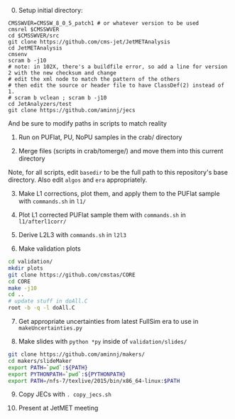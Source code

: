 0) Setup initial directory:
```
CMSSWVER=CMSSW_8_0_5_patch1 # or whatever version to be used
cmsrel $CMSSWVER
cd $CMSSWVER/src
git clone https://github.com/cms-jet/JetMETAnalysis
cd JetMETAnalysis
cmsenv
scram b -j10
# note: in 102X, there's a buildfile error, so add a line for version 2 with the new checksum and change
# edit the xml node to match the pattern of the others 
# then edit the source or header file to have ClassDef(2) instead of 1.
# scram b vclean ; scram b -j10
cd JetAnalyzers/test
git clone https://github.com/aminnj/jecs
```
And be sure to modify paths in scripts to match reality

1) Run on PUFlat, PU, NoPU samples in the crab/ directory 

2) Merge files (scripts in crab/tomerge/) and move them into this current directory

Note, for all scripts, edit `basedir` to be the full path to this repository's base directory.
Also edit `algos` and `era` appropriately.

3) Make L1 corrections, plot them, and apply them to the PUFlat sample with `commands.sh` in `l1/`

4) Plot L1 corrected PUFlat sample them with `commands.sh` in `l1/afterl1corr/`

5) Derive L2L3 with `commands.sh` in `l2l3`

6) Make validation plots
```bash
cd validation/
mkdir plots
git clone https://github.com/cmstas/CORE
cd CORE
make -j10
cd ..
# update stuff in doAll.C
root -b -q -l doAll.C
```

7) Get appropriate uncertainties from latest FullSim era to use in `makeUncertainties.py`

8) Make slides with `python *py` inside of `validation/slides/`
```bash
git clone https://github.com/aminnj/makers/
cd makers/slideMaker
export PATH=`pwd`:${PATH}
export PYTHONPATH=`pwd`:${PYTHONPATH}
export PATH=/nfs-7/texlive/2015/bin/x86_64-linux:$PATH
```

9) Copy JECs with `. copy_jecs.sh`

10) Present at JetMET meeting
